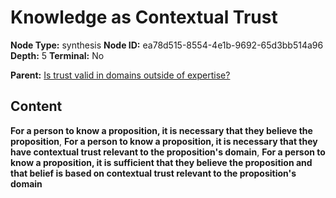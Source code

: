 # Knowledge as Contextual Trust

**Node Type:** synthesis
**Node ID:** ea78d515-8554-4e1b-9692-65d3bb514a96
**Depth:** 5
**Terminal:** No

**Parent:** [Is trust valid in domains outside of expertise?](is-trust-valid-in-domains-outside-of-expertise-antithesis-df615721-5c68-4101-8974-f8217f8fc12f.md)

## Content

**For a person to know a proposition, it is necessary that they believe the proposition**, **For a person to know a proposition, it is necessary that they have contextual trust relevant to the proposition's domain**, **For a person to know a proposition, it is sufficient that they believe the proposition and that belief is based on contextual trust relevant to the proposition's domain**
